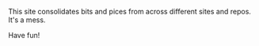 This site consolidates bits and pices from across different sites and repos.
It's a mess. 

Have fun! 
